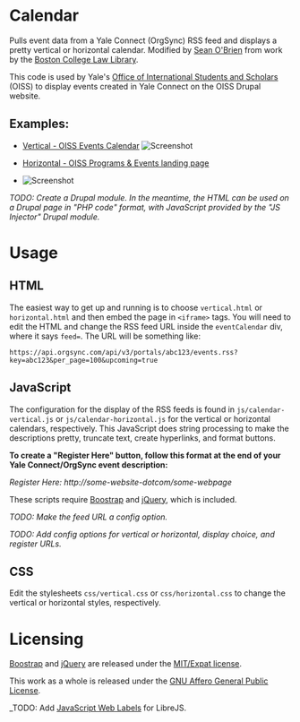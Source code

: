 # Calendar
Pulls event data from a Yale Connect (OrgSync) RSS feed and displays a pretty vertical or horizontal calendar.  Modified by [Sean O'Brien](http://oiss.yale.edu/about/oiss-staff/sean-obrien) from work by the [Boston College Law Library](https://github.com/BCLawLibrary/calendar).

This code is used by Yale's [Office of International Students and Scholars](http://oiss.yale.edu) (OISS) to display events created in Yale Connect on the OISS Drupal website.

## Examples:

* [Vertical - OISS Events Calendar](http://oiss.yale.edu/calendar)
![Screenshot](https://github.com/seandiggity/yale-connect-calendar/raw/master/screenshot-vertical.png)

* [Horizontal - OISS Programs & Events landing page](http://oiss.yale.edu/programs)
* ![Screenshot](https://github.com/seandiggity/yale-connect-calendar/raw/master/screenshot-horizontal.png)

_TODO: Create a Drupal module.  In the meantime, the HTML can be used on a Drupal page in "PHP code" format, with JavaScript provided by the "JS Injector" Drupal module._


# Usage

## HTML
The easiest way to get up and running is to choose `vertical.html` or `horizontal.html` and then embed the page in `<iframe>` tags.  You will need to edit the HTML and change the RSS feed URL inside the `eventCalendar` div, where it says `feed=`. The URL will be something like:

`https://api.orgsync.com/api/v3/portals/abc123/events.rss?key=abc123&per_page=100&upcoming=true`

## JavaScript
The configuration for the display of the RSS feeds is found in `js/calendar-vertical.js` or `js/calendar-horizontal.js` for the vertical or horizontal calendars, respectively.   This JavaScript does string processing to make the descriptions pretty, truncate text, create hyperlinks, and format buttons.

**To create a "Register Here" button, follow this format at the end of your Yale Connect/OrgSync event description:**  

_Register Here: http://some-website-dotcom/some-webpage_

These scripts require [Boostrap](https://getbootstrap.com) and [jQuery](https://jquery.com/), which is included.

_TODO: Make the feed URL a config option._

_TODO: Add config options for vertical or horizontal, display choice, and register URLs._

## CSS
Edit the stylesheets `css/vertical.css` or `css/horizontal.css` to change the vertical or horizontal styles, respectively.

# Licensing
[Boostrap](https://getbootstrap.com) and [jQuery](https://jquery.com/) are released under the [MIT/Expat license](https://opensource.org/licenses/MIT).

This work as a whole is released under the [GNU Affero General Public License](https://www.gnu.org/licenses/agpl-3.0.en.html).  
  
_TODO: Add [JavaScript Web Labels](https://www.gnu.org/software/librejs/manual/librejs.html#JavaScript-Web-Labels) for LibreJS.  

